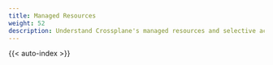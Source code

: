 ```yaml
---
title: Managed Resources
weight: 52
description: Understand Crossplane's managed resources and selective activation
---
```


{{< auto-index >}}